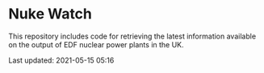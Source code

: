 # Nuke Watch

This repository includes code for retrieving the latest information available on the output of EDF nuclear power plants in the UK.

Last updated: 2021-05-15 05:16